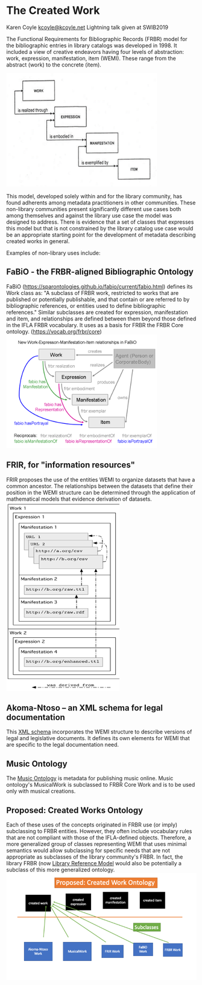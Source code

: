 # The Created Work

Karen Coyle kcoyle@kcoyle.net
Lightning talk given at SWIB2019

The Functional Requirements for Bibliographic Records (FRBR) model for the bibliographic entries in library catalogs was developed in 1998. It included a view of creative endeavors having four levels of abstraction: work, expression, manifestation, item (WEMI). These range from the abstract (work) to the concrete (item).

<img src="frbr1.png" width="400" height="300" />

This model, developed solely within and for the library community, has found adherents among metadata practitioners in other communities. These non-library communities present significantly different use cases  both among themselves and against the library use case the model was designed to address. There is evidence that a set of classes that expresses this model but that is not constrained by the library catalog use case would be an appropriate starting point for the development of metadata describing created works in general.

Examples of non-library uses include:

## FaBiO - the FRBR-aligned Bibliographic Ontology

FaBiO (https://sparontologies.github.io/fabio/current/fabio.html) defines its Work class as: "A subclass of FRBR work, restricted to works that are published or potentially publishable, and that contain or are referred to by bibliographic references, or entities used to define bibliographic references." Similar subclasses are created for expression, manifestation and item, and relationships are defined between them beyond those defined in the IFLA FRBR vocabulary. It uses as a basis for FRBR the FRBR Core ontology. (https://vocab.org/frbr/core) 
<img src="Fabioverbs.png" width="400" height="300">

## FRIR, for "information resources"

FRIR proposes the use of the entities WEMI to organize datasets that have a common ancestor. The relationships between the datasets that define their position in the WEMI structure can be determined through the application of mathematical models that evidence derivation of datasets. 
<img src="frirDiagram.png" width="300" height="500" />

## Akoma-Ntoso – an XML schema for legal documentation

This [XML schema](http://www.akomantoso.org/ ) incorporates the WEMI structure to describe versions of legal and legislative documents. It defines its own elements for WEMI that are specific to the legal documentation need.

## Music Ontology

The [Music Ontology](http://musicontology.com/) is metadata for publishing music online. Music ontology's MusicalWork is subclassed to FRBR Core Work and is to be used only with musical creations. 

## Proposed: Created Works Ontology

Each of these uses of the concepts originated in FRBR use (or imply) subclassing to FRBR entities. However, they often include vocabulary rules that are not compliant with those of the IFLA-defined objects. Therefore, a more generalized group of classes representing WEMI that uses minimal semantics would allow subclassing for specific needs that are not appropriate as subclasses of the library community's FRBR. In fact, the library FRBR (now [Library Reference Model](https://www.ifla.org/publications/node/11412) would also be potentially a subclass of this more generalized ontology.
![cwo diagram](cwoDiagram.png)

